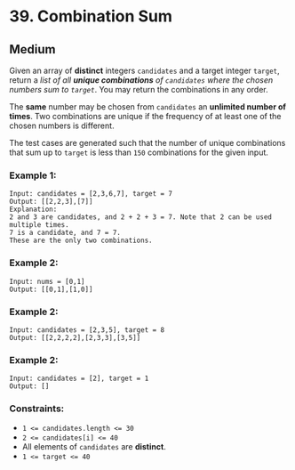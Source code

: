 # 39. Combination Sum


## Medium

Given an array of **distinct** integers `candidates` and a target integer `target`, return a *list of all **unique combinations** of `candidates` where the chosen numbers sum to `target`*. You may return the combinations in any order.

The **same** number may be chosen from `candidates` an **unlimited number of times**. Two combinations are unique if the frequency of at least one of the chosen numbers is different.

The test cases are generated such that the number of unique combinations that sum up to `target` is less than `150` combinations for the given input.


### Example 1:
```console
Input: candidates = [2,3,6,7], target = 7
Output: [[2,2,3],[7]]
Explanation:
2 and 3 are candidates, and 2 + 2 + 3 = 7. Note that 2 can be used multiple times.
7 is a candidate, and 7 = 7.
These are the only two combinations.
```

### Example 2:
```console
Input: nums = [0,1]
Output: [[0,1],[1,0]]
```

### Example 2:
```console
Input: candidates = [2,3,5], target = 8
Output: [[2,2,2,2],[2,3,3],[3,5]]
```

### Example 2:
```console
Input: candidates = [2], target = 1
Output: []
```

### Constraints:

- `1 <= candidates.length <= 30`
- `2 <= candidates[i] <= 40`
- All elements of `candidates` are **distinct**.
- `1 <= target <= 40`